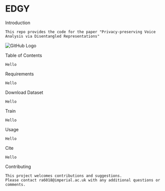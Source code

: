 # EDGY

Introduction
```
This repo provides the code for the paper "Privacy-preserving Voice Analysis via Disentangled Representations"
```
![GitHub Logo](/images/logo.png)


Table of Contents
```
Hello
```

Requirements
```
Hello
```

Download Dataset
```
Hello
```

Train 
```
Hello
```

Usage
```
Hello
```

Cite
```
Hello
```

Contributing
```
This project welcomes contributions and suggestions. 
Please contact ra6018@imperial.ac.uk with any additional questions or comments.
```


